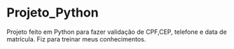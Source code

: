 # Projeto_Python
Projeto feito em Python para fazer validação de CPF,CEP, telefone e data de matrícula.
Fiz para treinar meus conhecimentos.
